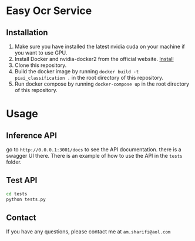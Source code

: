# Easy Ocr Service
## Installation
1. Make sure you have installed the latest nvidia cuda on your machine if you want to use GPU.
2. Install Docker and nvidia-docker2 from the official website. [Install](https://docs.nvidia.com/datacenter/cloud-native/container-toolkit/install-guide.html)
3. Clone this repository.
4. Build the docker image by running `docker build -t piai_classification .` in the root directory of this repository.
5. Run docker compose by running `docker-compose up` in the root directory of this repository.

# Usage
## Inference API
go to `http://0.0.0.1:3001/docs` to see the API documentation. there is a swagger UI there.
There is an example of how to use the API in the `tests` folder.


## Test API
```bash
cd tests
python tests.py
```

## Contact
If you have any questions, please contact me at `am.sharifi@aol.com`
